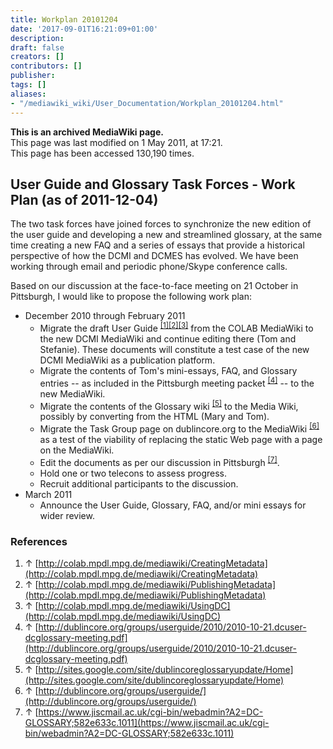 ```yaml
---
title: Workplan 20101204
date: '2017-09-01T16:21:09+01:00'
description: 
draft: false
creators: []
contributors: []
publisher: 
tags: []
aliases:
- "/mediawiki_wiki/User_Documentation/Workplan_20101204.html"
---
```


 **This is an archived MediaWiki page.**  
This page was last modified on 1 May 2011, at 17:21.  
This page has been accessed 130,190 times.

## User Guide and Glossary Task Forces - Work Plan (as of 2011-12-04) 

The two task forces have joined forces to synchronize the new edition of the user guide and developing a new and streamlined glossary, at the same time creating a new FAQ and a series of essays that provide a historical perspective of how the DCMI and DCMES has evolved. We have been working through email and periodic phone/Skype conference calls.

Based on our discussion at the face-to-face meeting on 21 October in Pittsburgh, I would like to propose the following work plan:

- December 2010 through February 2011
  - Migrate the draft User Guide <sup id="cite_ref-0" class="reference"><a href="#cite_note-0">[1]</a></sup><sup id="cite_ref-1" class="reference"><a href="#cite_note-1">[2]</a></sup><sup id="cite_ref-2" class="reference"><a href="#cite_note-2">[3]</a></sup> from the COLAB MediaWiki to the new DCMI MediaWiki and continue editing there (Tom and Stefanie). These documents will constitute a test case of the new DCMI MediaWiki as a publication platform.
  - Migrate the contents of Tom's mini-essays, FAQ, and Glossary entries -- as included in the Pittsburgh meeting packet <sup id="cite_ref-3" class="reference"><a href="#cite_note-3">[4]</a></sup> -- to the new MediaWiki.
  - Migrate the contents of the Glossary wiki <sup id="cite_ref-4" class="reference"><a href="#cite_note-4">[5]</a></sup> to the Media Wiki, possibly by converting from the HTML (Mary and Tom). 
  - Migrate the Task Group page on dublincore.org to the MediaWiki <sup id="cite_ref-5" class="reference"><a href="#cite_note-5">[6]</a></sup> as a test of the viability of replacing the static Web page with a page on the MediaWiki.
  - Edit the documents as per our discussion in Pittsburgh <sup id="cite_ref-6" class="reference"><a href="#cite_note-6">[7]</a></sup>.
  - Hold one or two telecons to assess progress.
  - Recruit additional participants to the discussion.
- March 2011
  - Announce the User Guide, Glossary, FAQ, and/or mini essays for wider review.

### References 

1. ↑ [http://colab.mpdl.mpg.de/mediawiki/CreatingMetadata](http://colab.mpdl.mpg.de/mediawiki/CreatingMetadata)
2. ↑ [http://colab.mpdl.mpg.de/mediawiki/PublishingMetadata](http://colab.mpdl.mpg.de/mediawiki/PublishingMetadata)
3. ↑ [http://colab.mpdl.mpg.de/mediawiki/UsingDC](http://colab.mpdl.mpg.de/mediawiki/UsingDC)
4. ↑ [http://dublincore.org/groups/userguide/2010/2010-10-21.dcuser-dcglossary-meeting.pdf](http://dublincore.org/groups/userguide/2010/2010-10-21.dcuser-dcglossary-meeting.pdf)
5. ↑ [http://sites.google.com/site/dublincoreglossaryupdate/Home](http://sites.google.com/site/dublincoreglossaryupdate/Home)
6. ↑ [http://dublincore.org/groups/userguide/](http://dublincore.org/groups/userguide/)
7. ↑ [https://www.jiscmail.ac.uk/cgi-bin/webadmin?A2=DC-GLOSSARY;582e633c.1011](https://www.jiscmail.ac.uk/cgi-bin/webadmin?A2=DC-GLOSSARY;582e633c.1011)

